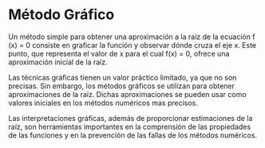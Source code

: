 # Método Gráfico

Un método simple para obtener una aproximación a la raíz de la ecuación f (x) = 0 consiste en graficar la función y observar dónde cruza el eje x. Este punto, que representa el valor de x para el cual f(x) = 0, ofrece una aproximación inicial de la raíz.


Las técnicas gráficas tienen un valor práctico limitado, ya que no son precisas. Sin embargo, los métodos gráficos se utilizan para obtener aproximaciones de la raíz. Dichas aproximaciones se pueden usar como valores iniciales en los métodos numéricos mas precisos.


Las interpretaciones gráficas, además de proporcionar estimaciones de la raíz, son herramientas importantes en la comprensión de las propiedades de las funciones y en la prevención de las fallas de los métodos numéricos.

